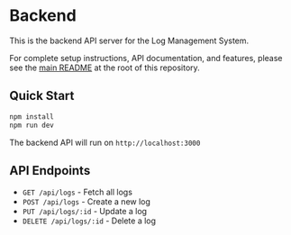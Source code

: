 # Backend

This is the backend API server for the Log Management System.

For complete setup instructions, API documentation, and features, please see the [main README](../README.md) at the root of this repository.

## Quick Start

```bash
npm install
npm run dev
```

The backend API will run on `http://localhost:3000`

## API Endpoints

- `GET /api/logs` - Fetch all logs
- `POST /api/logs` - Create a new log
- `PUT /api/logs/:id` - Update a log
- `DELETE /api/logs/:id` - Delete a log
